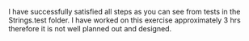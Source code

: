 I have successfully satisfied all steps as you can see from tests in the Strings.test folder.
I have worked on this exercise approximately 3 hrs therefore it is not well planned out and designed.